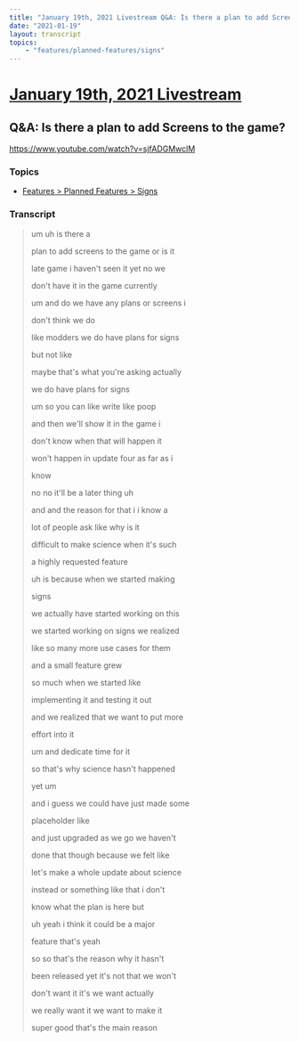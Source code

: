 ```yaml
---
title: "January 19th, 2021 Livestream Q&A: Is there a plan to add Screens to the game?"
date: "2021-01-19"
layout: transcript
topics:
    - "features/planned-features/signs"
---
```

# [January 19th, 2021 Livestream](../2021-01-19.md)
## Q&A: Is there a plan to add Screens to the game?
https://www.youtube.com/watch?v=sjfADGMwclM

### Topics
* [Features > Planned Features > Signs](../topics/features/planned-features/signs.md)

### Transcript

> um uh is there a
> 
> plan to add screens to the game or is it
> 
> late game i haven't seen it yet no we
> 
> don't have it in the game currently
> 
> um and do we have any plans or screens i
> 
> don't think we do
> 
> like modders we do have plans for signs
> 
> but not like
> 
> maybe that's what you're asking actually
> 
> we do have plans for signs
> 
> um so you can like write like poop
> 
> and then we'll show it in the game i
> 
> don't know when that will happen it
> 
> won't happen in update four as far as i
> 
> know
> 
> no no it'll be a later thing uh
> 
> and and the reason for that i i know a
> 
> lot of people ask like why is it
> 
> difficult to make science when it's such
> 
> a highly requested feature
> 
> uh is because when we started making
> 
> signs
> 
> we actually have started working on this
> 
> we started working on signs we realized
> 
> like so many more use cases for them
> 
> and a small feature grew
> 
> so much when we started like
> 
> implementing it and testing it out
> 
> and we realized that we want to put more
> 
> effort into it
> 
> um and dedicate time for it
> 
> so that's why science hasn't happened
> 
> yet um
> 
> and i guess we could have just made some
> 
> placeholder like
> 
> and just upgraded as we go we haven't
> 
> done that though because we felt like
> 
> let's make a whole update about science
> 
> instead or something like that i don't
> 
> know what the plan is here but
> 
> uh yeah i think it could be a major
> 
> feature that's yeah
> 
> so so that's the reason why it hasn't
> 
> been released yet it's not that we won't
> 
> don't want it it's we want actually
> 
> we really want it we want to make it
> 
> super good that's the main reason
> 
